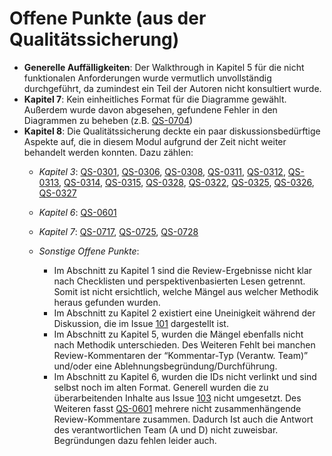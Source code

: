 # Offene Punkte (aus der Qualitätssicherung)

* **Generelle Auffälligkeiten**: Der Walkthrough in Kapitel 5 für die nicht funktionalen Anforderungen wurde vermutlich unvollständig durchgeführt, da zumindest ein Teil der Autoren nicht konsultiert wurde. 
* **Kapitel 7**: Kein einheitliches Format für die Diagramme gewählt. Außerdem wurde davon abgesehen, gefundene Fehler in den Diagrammen zu beheben (z.B. [QS-0704](../08.-qualitaetssicherung.md#QS-0704))
* **Kapitel 8**: Die Qualitätssicherung deckte ein paar 
diskussionsbedürftige Aspekte auf, die in diesem Modul aufgrund der 
Zeit nicht weiter behandelt werden konnten. Dazu zählen:
  - _Kapitel 3_: [QS-0301](../08.-qualitaetssicherung.md#QS-0301), [QS-0306](../08.-qualitaetssicherung.md#QS-0306), [QS-0308](../08.-qualitaetssicherung.md#QS-0308), [QS-0311](../08.-qualitaetssicherung.md#QS-0311), [QS-0312](../08.-qualitaetssicherung.md#QS-0312), [QS-0313](../08.-qualitaetssicherung.md#QS-0313), [QS-0314](../08.-qualitaetssicherung.md#QS-0314), [QS-0315](../08.-qualitaetssicherung.md#QS-0315), [QS-0328](../08.-qualitaetssicherung.md#QS-0328), [QS-0322](../08.-qualitaetssicherung.md#QS-0322), [QS-0325](../08.-qualitaetssicherung.md#QS-0325), [QS-0326](../08.-qualitaetssicherung.md#QS-0326), [QS-0327](../08.-qualitaetssicherung.md#QS-0327)
  - _Kapitel 6_: [QS-0601](../08.-qualitaetssicherung.md#QS-0601)
  - _Kapitel 7_: [QS-0717](../08.-qualitaetssicherung.md#QS-0717), [QS-0725](../08.-qualitaetssicherung.md#QS-0725), [QS-0728](../08.-qualitaetssicherung.md#QS-0728)

  - _Sonstige Offene Punkte_:
    - Im Abschnitt zu Kapitel 1 sind die Review-Ergebnisse nicht klar nach Checklisten und perspektivenbasierten Lesen getrennt. Somit ist nicht ersichtlich, welche Mängel aus welcher Methodik heraus gefunden wurden.
    - Im Abschnitt zu Kapitel 2 existiert eine Uneinigkeit während der Diskussion, die im Issue [101](https://github.com/pschm/am-lastenheft-ss20/issues/101) dargestellt ist. 
    - Im Abschnitt zu Kapitel 5, wurden die Mängel ebenfalls nicht nach Methodik unterschieden. Des Weiteren Fehlt bei manchen Review-Kommentaren der “Kommentar-Typ (Verantw. Team)” und/oder eine Ablehnungsbegründung/Durchführung.
    - Im Abschnitt zu Kapitel 6, wurden die IDs nicht verlinkt und sind selbst noch im alten Format. Generell wurden die zu überarbeitenden Inhalte aus Issue [103](https://github.com/pschm/am-lastenheft-ss20/issues/103) nicht umgesetzt. Des Weiteren fasst [QS-0601](../08.-qualitaetssicherung.md#QS-0601) mehrere nicht zusammenhängende Review-Kommentare zusammen. Dadurch Ist auch die Antwort des verantwortlichen Team (A und D) nicht zuweisbar. Begründungen dazu fehlen leider auch.
